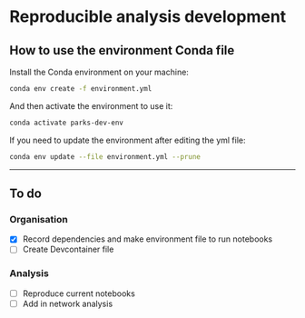 # Reproducible analysis development

## How to use the environment Conda file

Install the Conda environment on your machine:

```bash
conda env create -f environment.yml
```

And then activate the environment to use it:

```bash
conda activate parks-dev-env
```

If you need to update the environment after editing the yml file:

```bash
conda env update --file environment.yml --prune
```

---

## To do

### Organisation

- [X] Record dependencies and make environment file to run notebooks
- [ ] Create Devcontainer file

### Analysis

- [ ] Reproduce current notebooks
- [ ] Add in network analysis